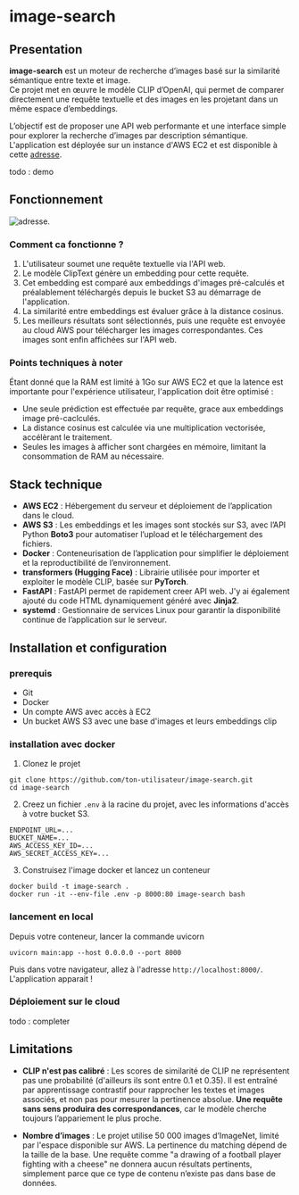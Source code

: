 # image-search

## Presentation

**image-search** est un moteur de recherche d’images basé sur la similarité sémantique entre texte et image.  
Ce projet met en œuvre le modèle CLIP d’OpenAI, qui permet de comparer directement une requête textuelle et des images en les projetant dans un même espace d’embeddings.

L’objectif est de proposer une API web performante et une interface simple pour explorer la recherche d’images par description sémantique. L'application est déployée sur un instance d'AWS EC2 et est disponible à cette [adresse](http://16.171.6.178:8000/).

todo : demo

## Fonctionnement

![adresse](assets\architecture.svg).

### Comment ca fonctionne ?

1. L'utilisateur soumet une requête textuelle via l'API web.
2. Le modèle ClipText génère un embedding pour cette requête.
3. Cet embedding est comparé aux embeddings d'images pré-calculés et préalablement téléchargés depuis le bucket S3 au démarrage de l'application.
4. La similarité entre embeddings est évaluer grâce à la distance cosinus.
5. Les meilleurs résultats sont sélectionnés, puis une requête est envoyée au cloud AWS pour télécharger les images correspondantes. Ces images sont enfin affichées sur l'API web.

### Points techniques à noter

Étant donné que la RAM est limité à 1Go sur AWS EC2 et que la latence est importante pour l'expérience utilisateur, l'application doit être optimisé :

* Une seule prédiction est effectuée par requête, grace aux embeddings image pré-caclculés.
* La distance cosinus est calculée via une multiplication vectorisée, accélèrant le traitement.
* Seules les images à afficher sont chargées en mémoire, limitant la consommation de RAM au nécessaire.

## Stack technique

* **AWS EC2** : Hébergement du serveur et déploiement de l’application dans le cloud.
* **AWS S3** : Les embeddings et les images sont stockés sur S3, avec l’API Python **Boto3** pour automatiser l’upload et le téléchargement des fichiers.
* **Docker** : Conteneurisation de l’application pour simplifier le déploiement et la reproductibilité de l’environnement.
* **transformers (Hugging Face)** : Librairie utilisée pour importer et exploiter le modèle CLIP, basée sur **PyTorch**.
* **FastAPI** : FastAPI permet de rapidement creer API web. J'y ai également ajouté du code HTML dynamiquement généré avec **Jinja2**.
* **systemd** : Gestionnaire de services Linux pour garantir la disponibilité continue de l’application sur le serveur.

## Installation et configuration

### prerequis

* Git
* Docker
* Un compte AWS avec accès à EC2
* Un bucket AWS S3 avec une base d'images et leurs embeddings clip

### installation avec docker

1. Clonez le projet

```shell
git clone https://github.com/ton-utilisateur/image-search.git
cd image-search
```

2. Creez un fichier `.env` à la racine du projet, avec les informations d'accès à votre bucket S3.

```shell
ENDPOINT_URL=...
BUCKET_NAME=...
AWS_ACCESS_KEY_ID=...
AWS_SECRET_ACCESS_KEY=...
```

3. Construisez l'image docker et lancez un conteneur

```shell
docker build -t image-search .
docker run -it --env-file .env -p 8000:80 image-search bash
```

### lancement en local

Depuis votre conteneur, lancer la commande uvicorn

```shell
uvicorn main:app --host 0.0.0.0 --port 8000
```

Puis dans votre navigateur, allez à l'adresse `http://localhost:8000/`. L'application apparait !

### Déploiement sur le cloud

todo : completer

## Limitations

* **CLIP n'est pas calibré** : Les scores de similarité de CLIP ne représentent pas une probabilité (d'ailleurs ils sont entre 0.1 et 0.35). Il est entraîné par apprentissage contrastif pour rapprocher les textes et images associés, et non pas pour mesurer la pertinence absolue. **Une requête sans sens produira des correspondances**, car le modèle cherche toujours l’appariement le plus proche.

* **Nombre d’images** : Le projet utilise 50 000 images d’ImageNet, limité par l'espace disponible sur AWS. La pertinence du matching dépend de la taille de la base. Une requête comme "a drawing of a football player fighting with a cheese" ne donnera aucun résultats pertinents, simplement parce que ce type de contenu n’existe pas dans base de données.

